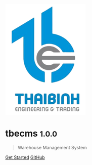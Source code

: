 <!-- markdownlint-disable first-line-h1 -->

![logo](_media/tbe-logo.png)

# tbecms <small>1.0.0</small>

> Warehouse Management System

[Get Started](#tbecms)
[GitHub](https://github.com/HomesLands/cmsweb-v2)

<!-- ![color](#fff) -->

<!-- ![](/_media/icon.svg) -->
